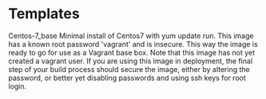 Templates
=========

Centos-7_base
Minimal install of Centos7 with yum update run. This image has a known
root password 'vagrant' and is insecure. This way the image is ready
to go for use as a Vagrant base box. Note that this image has not yet
created a vagrant user. If you are using this image in deployment,
the final step of your build process should secure the image, either
by altering the password, or better yet disabling passwords and using
ssh keys for root login.
